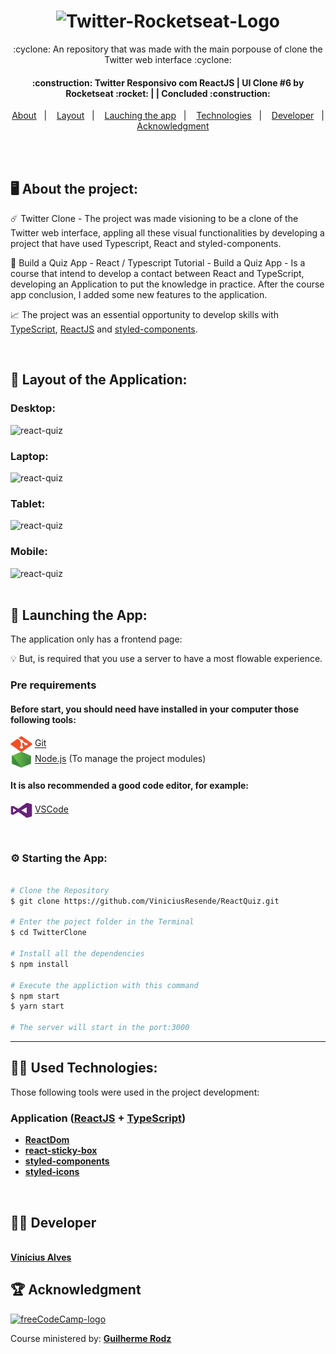 <h1 align="center">
  <img alt="Twitter-Rocketseat-Logo" src="https://res.cloudinary.com/viniciusalvesdefaria/image/upload/v1616435615/TwitterClone/TwitterCloneLogo_kqa8sn.png" width="400px" />
</h1>
<p align= "center">:cyclone: An repository that was made with the main porpouse of clone the Twitter web interface :cyclone:</p>

<h4 align="center"> 
	:construction:  Twitter Responsivo com ReactJS | UI Clone #6 by Rocketseat :rocket: | | Concluded  :construction:
</h4>

<p align="center">
  <a href="#desktop_computer-about-the-project">About</a>&nbsp;&nbsp;&nbsp;|&nbsp;&nbsp;&nbsp;
  <a href="#art-layout-of-the-application">Layout</a>&nbsp;&nbsp;&nbsp;|&nbsp;&nbsp;&nbsp;
  <a href="#rocket-launching-the-app">Lauching the app</a>&nbsp;&nbsp;&nbsp;|&nbsp;&nbsp;&nbsp;
  <a href="#man_technologist-used-technologies">Technologies</a>&nbsp;&nbsp;&nbsp;|&nbsp;&nbsp;&nbsp;
  <a href="#raising_hand_man-developer">Developer</a>&nbsp;&nbsp;&nbsp;|&nbsp;&nbsp;&nbsp;
  <a href="#trophy-acknowledgment">Acknowledgment</a> 
</p>

</br>
</br>

## :desktop_computer: About the project:

:comet:  Twitter Clone - The project was made visioning to be a clone of the Twitter web interface, appling all these visual functionalities by developing a project that have used Typescript, React and styled-components. 

:rocket: Build a Quiz App - React / Typescript Tutorial - Build a Quiz App - Is a course that intend to develop a contact between React and TypeScript, developing an Application to put the knowledge in practice. After the course app conclusion, I added some new features to the application.

:chart_with_upwards_trend: The project was an essential opportunity to develop skills with [TypeScript](https://www.typescriptlang.org/), [ReactJS](https://reactjs.org/) and [styled-components](https://styled-components.com/).  

</br>

## :art: Layout of the Application:

### Desktop: 

<img alt="react-quiz" src="https://res.cloudinary.com/viniciusalvesdefaria/image/upload/v1616434799/TwitterClone/TwitterCloneDesktop_leasmb.gif">

### Laptop: 

<img alt="react-quiz" src="https://res.cloudinary.com/viniciusalvesdefaria/image/upload/v1616434862/TwitterClone/TwitterCloneDesktopShorter_v3coi0.gif">

### Tablet: 

<img alt="react-quiz" src="https://res.cloudinary.com/viniciusalvesdefaria/image/upload/v1616434963/TwitterClone/TwitterCloneTablet_bihl95.gif">

### Mobile: 

<img alt="react-quiz" src="https://res.cloudinary.com/viniciusalvesdefaria/image/upload/v1616435015/TwitterClone/TwitterCloneMobile_wzwuju.gif">
 
 
</br>
</br>

## :rocket: Launching the App:

The application only has a frontend page:

:bulb: But, is required that you use a server to have a most flowable experience.

### Pre requirements
#### Before start, you should need have installed in your computer those following tools:
<img align="center" alt="GIT" height="25" width="35" src="https://raw.githubusercontent.com/devicons/devicon/master/icons/git/git-original.svg" style="max-width:100%;">  [Git](https://git-scm.com)</img>
</br>
<img align="center" alt="NodeJS" height="25" width="35" src="https://raw.githubusercontent.com/devicons/devicon/master/icons/nodejs/nodejs-original.svg" style="max-width:100%;"> [Node.js](https://nodejs.org/en/) (To manage the project modules)</img>

#### It is also recommended a good code editor, for example: 
<img align="center" alt="VisualStudioCode" height="25" width="35" src="https://raw.githubusercontent.com/devicons/devicon/master/icons/visualstudio/visualstudio-plain.svg" style="max-width:100%;"> [VSCode](https://code.visualstudio.com/)</img>

</br>

### :gear: Starting the App:

 ```bash

 # Clone the Repository
 $ git clone https://github.com/ViniciusResende/ReactQuiz.git
 
 # Enter the poject folder in the Terminal
 $ cd TwitterClone
 
 # Install all the dependencies
 $ npm install
 
 # Execute the appliction with this command
 $ npm start
 $ yarn start
 
 # The server will start in the port:3000
 
 ```
 
 ---
 
## :man_technologist: Used Technologies:

Those following tools were used in the project development:

### **Application**  ([ReactJS](https://reactjs.org/) + [TypeScript](https://www.typescriptlang.org/))

-   **[ReactDom](https://reactjs.org/docs/react-dom.html)**
-   **[react-sticky-box](https://www.npmjs.com/package/react-sticky-box)**
-   **[styled-components](https://styled-components.com/)**
-   **[styled-icons](https://styled-icons.js.org/)**

</br>

## :raising_hand_man: Developer

<a href="https://github.com/ViniciusResende">
 	<img src="https://res.cloudinary.com/viniciusalvesdefaria/image/upload/v1613257612/foto_perfil_rounded_mv1cpi.png" width="100px;" alt=""/>
 <br />
 	<b>Vinícius Alves</b></a> <a href="https://github.com/ViniciusResende" title="Vinícius Alves"></a>
 <br />
 
 ## :trophy: Acknowledgment

<a href="https://rocketseat.com.br/">
 	<img src="https://pbs.twimg.com/profile_images/1291682473592659968/sEorc6oh.jpg" width="300px;" alt="freeCodeCamp-logo"/>
 </a> 
 <br />
 	<p>Course ministered by: <a href="https://www.linkedin.com/in/guilhermerodz/"><b>Guilherme Rodz</b></a></p>
 <br />



